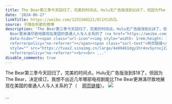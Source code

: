 ```yaml
---
title: The Bear第三季今天回归了，完美的时间点。Hulu无广告版涨到$18了，但因为The Bear，决定续订。我想不出近几年哪部电视剧能比The Bear更淋漓尽致地展现在美国的...
date: '2024-06-27'
linkTitle: https://weibo.com/1251560221/Ol1YCd5ZL
source: 子陵在听歌的微博
description: 'The Bear第三季今天回归了，完美的时间点。Hulu无广告版涨到$18了，但因为The Bear，决定续订。我想不出近几年哪部电视剧能比The
  Bear更淋漓尽致地展现在美国的普通人人与人关系的了（<a href="https://weibo.com/1251560221/4919054265483995"
  data-hide=""><span class="url-icon"><img style="width: 1rem;height: 1rem" src="https://h5.sinaimg.cn/upload/2015/09/25/3/timeline_card_small_web_default.png"
  referrerpolicy="no-referrer"></span><span class="surl-text">网页链接</span></a>）。 <img
  style="" src="https://tvax2.sinaimg.cn/large/4a994b1dgy1hr4nv5yrnxj22s24dfe81.jpg"
  referrerpolicy="no-referrer"><br><br> ...'
disable_comments: true
---
```

The Bear第三季今天回归了，完美的时间点。Hulu无广告版涨到$18了，但因为The Bear，决定续订。我想不出近几年哪部电视剧能比The Bear更淋漓尽致地展现在美国的普通人人与人关系的了（<a href="https://weibo.com/1251560221/4919054265483995" data-hide=""><span class="url-icon"><img style="width: 1rem;height: 1rem" src="https://h5.sinaimg.cn/upload/2015/09/25/3/timeline_card_small_web_default.png" referrerpolicy="no-referrer"></span><span class="surl-text">网页链接</span></a>）。 <img style="" src="https://tvax2.sinaimg.cn/large/4a994b1dgy1hr4nv5yrnxj22s24dfe81.jpg" referrerpolicy="no-referrer"><br><br> ...